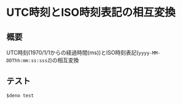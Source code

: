 # UTC時刻とISO時刻表記の相互変換

## 概要

UTC時刻(1970/1/1からの経過時間(ms))とISO時刻表記(`yyyy-MM-DDThh:mm:ss:sssZ`)の相互変換

## テスト

```shell
$deno test
```